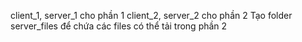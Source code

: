 client_1, server_1 cho phần 1
client_2, server_2 cho phần 2
Tạo folder server_files để chứa các files có thể tải trong phần 2
